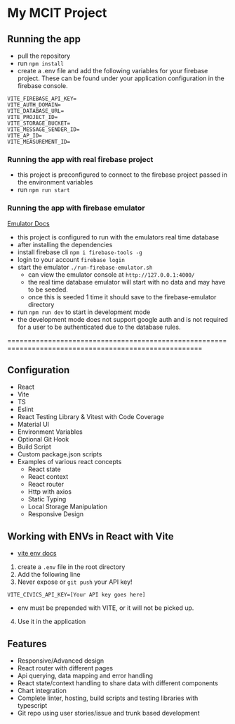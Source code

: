 # My MCIT Project


## Running the app

- pull the repository
- run `npm install`
- create a .env file and add the following variables for your firebase project. These can be found under your application configuration in the firebase console.
```
VITE_FIREBASE_API_KEY=
VITE_AUTH_DOMAIN=
VITE_DATABASE_URL=
VITE_PROJECT_ID=
VITE_STORAGE_BUCKET=
VITE_MESSAGE_SENDER_ID=
VITE_AP_ID=
VITE_MEASUREMENT_ID=
```

### Running the app with real firebase project
- this project is preconfigured to connect to the firebase project passed in the environment variables
- run `npm run start`


### Running the app with firebase emulator
 [Emulator Docs](https://firebase.google.com/docs/emulator-suite)
- this project is configured to run with the emulators real time database
- after installing the dependencies
- install firebase cli `npm i firebase-tools -g`
- login to your account `firebase login`
- start the emulator `./run-firebase-emulator.sh`
  - can view the emulator console at `http://127.0.0.1:4000/ `
  - the real time database emulator will start with no data and may have to be seeded.
  - once this is seeded 1 time it should save to the firebase-emulator directory
- run `npm run dev` to start in development mode
- the development mode does not support google auth and is not required for a user to be authenticated due to the database rules.


======================================================================================================

## Configuration 
- React 
- Vite 
- TS
- Eslint
- React Testing Library & Vitest with Code Coverage
- Material UI
- Environment Variables
- Optional Git Hook
- Build Script
- Custom package.json scripts
- Examples of various react concepts
  - React state
  - React context
  - React router
  - Http with axios
  - Static Typing
  - Local Storage Manipulation
  - Responsive Design 





## Working with ENVs in React with Vite

- [vite env docs](https://vitejs.dev/guide/env-and-mode.html)

1. create a `.env` file in the root directory
2. Add the following line
3. Never expose or `git push` your API key!

```
VITE_CIVICS_API_KEY=[Your API key goes here]
```

- env must be prepended with VITE, or it will not be picked up.

4. Use it in the application


## Features ##
- Responsive/Advanced design
- React router with different pages
- Api querying, data mapping and error handling
- React state/context handling to share data with different components
- Chart integration
- Complete linter, hosting, build scripts and testing libraries with typescript
- Git repo using user stories/issue and trunk based development
